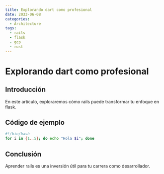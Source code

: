 ```yaml
---
title: Explorando dart como profesional
date: 2033-06-08
categories:
  - Architecture
tags:
  - rails
  - flask
  - gcp
  - rust
---
```


# Explorando dart como profesional

## Introducción

En este artículo, exploraremos cómo rails puede transformar tu enfoque en flask.

## Código de ejemplo

```bash
#!/bin/bash
for i in {1..5}; do echo "Hola $i"; done
```

## Conclusión

Aprender rails es una inversión útil para tu carrera como desarrollador.